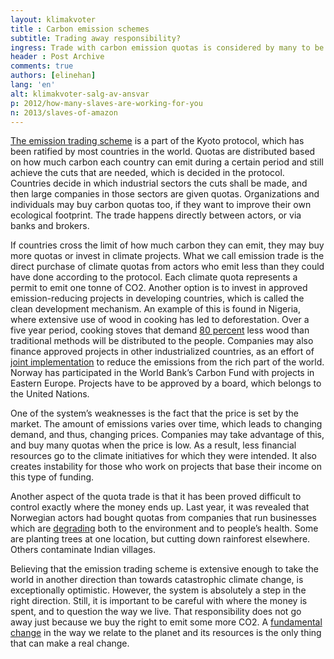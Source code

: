 ```yaml
---
layout: klimakvoter
title : Carbon emission schemes
subtitle: Trading away responsibility?
ingress: Trade with carbon emission quotas is considered by many to be an important step towards less greenhouse gas emissions. The Kyoto protocol obliges industrial countries to cut down on their carbon emissions, and facilitates funding of climate friendly development projects. Unfortunately, the system is threatened by weaknesses.
header : Post Archive
comments: true
authors: [elinehan]
lang: 'en'
alt: klimakvoter-salg-av-ansvar
p: 2012/how-many-slaves-are-working-for-you
n: 2013/slaves-of-amazon
---
```


[The emission trading scheme](http://www.regjeringen.no/nb/dep/md/tema/klima/sporsmal-om-klimaendringene.html?id=449643) is a part of the Kyoto protocol, which has been ratified by most countries in the world. Quotas are distributed based on how much carbon each country can emit during a certain period and still achieve the cuts that are needed, which is decided in the protocol. Countries decide in which industrial sectors the cuts shall be made, and then large companies in those sectors are given quotas. Organizations and individuals may buy carbon quotas too, if they want to improve their own ecological footprint. The trade happens directly between actors, or via banks and brokers.

If countries cross the limit of how much carbon they can emit, they may buy more quotas or invest in climate projects. What we call emission trade is the direct purchase of climate quotas from actors who emit less than they could have done according to the protocol. Each climate quota represents a permit to emit one tonne of CO2. Another option is to invest in approved emission-reducing projects in developing countries, which is called the clean development mechanism. An example of this is found in Nigeria, where extensive use of wood in cooking has led to deforestation. Over a five year period, cooking stoves that demand [80 percent](http://cdkn.org/2012/10/safeguarding-the-clean-development-mechanism-will-benefit-southern-and-northern-nations-alike/) less wood than traditional methods will be distributed to the people. Companies may also finance approved projects in other industrialized countries, as an effort of [joint implementation](http://www.miljostatus.no/Tema/Klima/Klima-globalt/Tiltak--for-a-redusere-utslipp-av-klimagasser/Kyotoavtalen/Kyotoprotokollens-fleksible-mekanismer/) to reduce the emissions from the rich part of the world. Norway has participated in the World Bank’s Carbon Fund with projects in Eastern Europe. Projects have to be approved by a board, which belongs to the United Nations.

One of the system’s weaknesses is the fact that the price is set by the market. The amount of emissions varies over time, which leads to changing demand, and thus, changing prices. Companies may take advantage of this, and buy many quotas when the price is low. As a result, less financial resources go to the climate initiatives for which they were intended. It also creates instability for those who work on projects that base their income on this type of funding.

Another aspect of the quota trade is that it has been proved difficult to control exactly where the money ends up. Last year, it was revealed that Norwegian actors had bought quotas from companies that run businesses which are [degrading](http://tv.nrk.no/serie/oppgjoerets-time/kmte30007110/sesong-1/episode-1) both to the environment and to people’s health. Some are planting trees at one location, but cutting down rainforest elsewhere. Others contaminate Indian villages.

Believing that the emission trading scheme is extensive enough to take the world in another direction than towards catastrophic climate change, is exceptionally optimistic. However, the system is absolutely a step in the right direction. Still, it is important to be careful with where the money is spent, and to question the way we live. That responsibility does not go away just because we buy the right to emit some more CO2. A [fundamental change](http://morgenbladet.no/debatt/2007/bidrar_kjop_av_klimakvoter_til_bedre_miljo#.UPPcnng0iPA) in the way we relate to the planet and its resources is the only thing that can make a real change.
